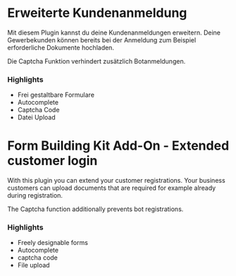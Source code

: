 # Erweiterte Kundenanmeldung

Mit diesem Plugin kannst du deine Kundenanmeldungen erweitern. 
Deine Gewerbekunden können bereits bei der Anmeldung zum Beispiel erforderliche Dokumente hochladen.

Die Captcha Funktion verhindert zusätzlich Botanmeldungen.

### Highlights

- Frei gestaltbare Formulare
- Autocomplete
- Captcha Code
- Datei Upload

# Form Building Kit Add-On - Extended customer login

With this plugin you can extend your customer registrations.
Your business customers can upload documents that are required for
example already during registration.

The Captcha function additionally prevents bot registrations.

### Highlights
- Freely designable forms
- Autocomplete
- captcha code
- File upload
